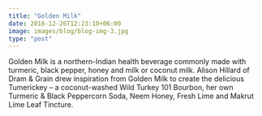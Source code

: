 ```yaml
---
title: "Golden Milk"
date: 2018-12-26T12:23:10+06:00
image: images/blog/blog-img-3.jpg
type: "post"
---
```


Golden Milk is a northern-Indian health beverage commonly made with turmeric, black pepper, honey and milk or coconut milk. Alison Hillard of Dram & Grain drew inspiration from Golden Milk to create the delicious Tumerickey – a coconut-washed Wild Turkey 101 Bourbon, her own Turmeric & Black Peppercorn Soda, Neem Honey, Fresh Lime and Makrut Lime Leaf Tincture.
